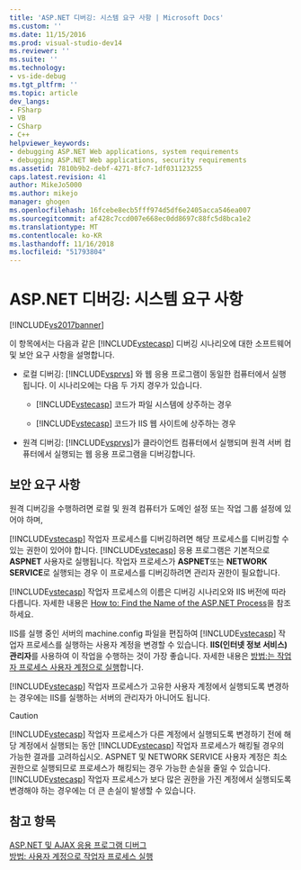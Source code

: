 ```yaml
---
title: 'ASP.NET 디버깅: 시스템 요구 사항 | Microsoft Docs'
ms.custom: ''
ms.date: 11/15/2016
ms.prod: visual-studio-dev14
ms.reviewer: ''
ms.suite: ''
ms.technology:
- vs-ide-debug
ms.tgt_pltfrm: ''
ms.topic: article
dev_langs:
- FSharp
- VB
- CSharp
- C++
helpviewer_keywords:
- debugging ASP.NET Web applications, system requirements
- debugging ASP.NET Web applications, security requirements
ms.assetid: 7810b9b2-debf-4271-8fc7-1df031123255
caps.latest.revision: 41
author: MikeJo5000
ms.author: mikejo
manager: ghogen
ms.openlocfilehash: 16fcebe8ecb5fff974d5df6e2405acca546ea007
ms.sourcegitcommit: af428c7ccd007e668ec0dd8697c88fc5d8bca1e2
ms.translationtype: MT
ms.contentlocale: ko-KR
ms.lasthandoff: 11/16/2018
ms.locfileid: "51793804"
---
```

# <a name="aspnet-debugging-system-requirements"></a>ASP.NET 디버깅: 시스템 요구 사항
[!INCLUDE[vs2017banner](../includes/vs2017banner.md)]

이 항목에서는 다음과 같은 [!INCLUDE[vstecasp](../includes/vstecasp-md.md)] 디버깅 시나리오에 대한 소프트웨어 및 보안 요구 사항을 설명합니다.  
  
-   로컬 디버깅: [!INCLUDE[vsprvs](../includes/vsprvs-md.md)] 와 웹 응용 프로그램이 동일한 컴퓨터에서 실행됩니다. 이 시나리오에는 다음 두 가지 경우가 있습니다.  
  
    -   [!INCLUDE[vstecasp](../includes/vstecasp-md.md)] 코드가 파일 시스템에 상주하는 경우  
  
    -   [!INCLUDE[vstecasp](../includes/vstecasp-md.md)] 코드가 IIS 웹 사이트에 상주하는 경우  
  
-   원격 디버깅: [!INCLUDE[vsprvs](../includes/vsprvs-md.md)]가 클라이언트 컴퓨터에서 실행되며 원격 서버 컴퓨터에서 실행되는 웹 응용 프로그램을 디버깅합니다.  
  
## <a name="security-requirements"></a>보안 요구 사항  
 원격 디버깅을 수행하려면 로컬 및 원격 컴퓨터가 도메인 설정 또는 작업 그룹 설정에 있어야 하며,  
  
 [!INCLUDE[vstecasp](../includes/vstecasp-md.md)] 작업자 프로세스를 디버깅하려면 해당 프로세스를 디버깅할 수 있는 권한이 있어야 합니다. [!INCLUDE[vstecasp](../includes/vstecasp-md.md)] 응용 프로그램은 기본적으로 **ASPNET** 사용자로 실행됩니다. 작업자 프로세스가 **ASPNET**또는 **NETWORK SERVICE**로 실행되는 경우 이 프로세스를 디버깅하려면 관리자 권한이 필요합니다.  
  
 [!INCLUDE[vstecasp](../includes/vstecasp-md.md)] 작업자 프로세스의 이름은 디버깅 시나리오와 IIS 버전에 따라 다릅니다. 자세한 내용은 [How to: Find the Name of the ASP.NET Process](../debugger/how-to-find-the-name-of-the-aspnet-process.md)을 참조하세요.  
  
 IIS를 실행 중인 서버의 machine.config 파일을 편집하여 [!INCLUDE[vstecasp](../includes/vstecasp-md.md)] 작업자 프로세스를 실행하는 사용자 계정을 변경할 수 있습니다. **IIS(인터넷 정보 서비스) 관리자**를 사용하여 이 작업을 수행하는 것이 가장 좋습니다. 자세한 내용은 [방법:는 작업자 프로세스 사용자 계정으로 실행](../debugger/how-to-run-the-worker-process-under-a-user-account.md)합니다.  
  
 [!INCLUDE[vstecasp](../includes/vstecasp-md.md)] 작업자 프로세스가 고유한 사용자 계정에서 실행되도록 변경하는 경우에는 IIS를 실행하는 서버의 관리자가 아니어도 됩니다.  
  
> [!CAUTION]
>  [!INCLUDE[vstecasp](../includes/vstecasp-md.md)] 작업자 프로세스가 다른 계정에서 실행되도록 변경하기 전에 해당 계정에서 실행되는 동안 [!INCLUDE[vstecasp](../includes/vstecasp-md.md)] 작업자 프로세스가 해킹될 경우의 가능한 결과를 고려하십시오. ASPNET 및 NETWORK SERVICE 사용자 계정은 최소 권한으로 실행되므로 프로세스가 해킹되는 경우 가능한 손실을 줄일 수 있습니다. [!INCLUDE[vstecasp](../includes/vstecasp-md.md)] 작업자 프로세스가 보다 많은 권한을 가진 계정에서 실행되도록 변경해야 하는 경우에는 더 큰 손실이 발생할 수 있습니다.  
  
## <a name="see-also"></a>참고 항목  
 [ASP.NET 및 AJAX 응용 프로그램 디버그](../debugger/debugging-aspnet-and-ajax-applications.md)   
 [방법: 사용자 계정으로 작업자 프로세스 실행](../debugger/how-to-run-the-worker-process-under-a-user-account.md)



